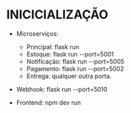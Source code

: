 # INICICIALIZAÇÃO

- Microserviços:
	- Principal: flask run 
	- Estoque: flask run --port=5001
	- Notificação: flask run --port=5005
	- Pagamento: flask run --port=5002
	- Entrega: qualquer outra porta.

- Webhook: flask run --port=5010

- Frontend: npm dev run
